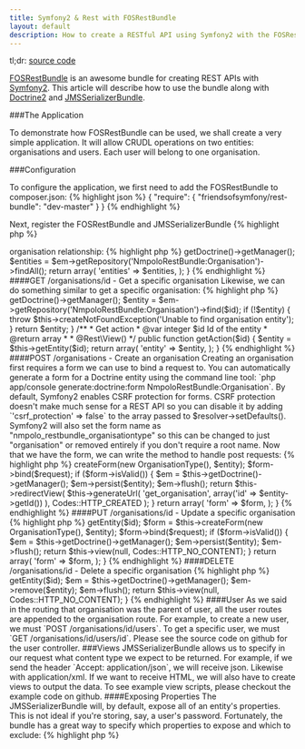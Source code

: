```yaml
---
title: Symfony2 & Rest with FOSRestBundle
layout: default
description: How to create a RESTful API using Symfony2 with the FOSRestBundle.
---
```


tl;dr: [source code](https://github.com/nmpolo/Symfony2Rest)

[FOSRestBundle](https://github.com/FriendsOfSymfony/FOSRestBundle) is an awesome bundle for creating REST APIs with [Symfony2](https://github.com/symfony/symfony). This article will describe how to use the bundle along with [Doctrine2](https://github.com/doctrine/doctrine2) and [JMSSerializerBundle](https://github.com/schmittjoh/JMSSerializerBundle).

###The Application

To demonstrate how FOSRestBundle can be used, we shall create a very simple application. It will allow CRUDL operations on two entities: organisations and users. Each user will belong to one organisation.

###Configuration

To configure the application, we first need to add the FOSRestBundle to composer.json:
{% highlight json %}
{
    "require": {
        "friendsofsymfony/rest-bundle": "dev-master"
    }
}
{% endhighlight %}

Next, register the FOSRestBundle and JMSSerializerBundle
{% highlight php %}
<?php
#app/AppKernel.php
new JMS\SerializerBundle\JMSSerializerBundle($this),
new FOS\RestBundle\FOSRestBundle(),
{% endhighlight %}

Disable the default view annotations and set up the FOSRest response listener:
{% highlight yaml %}
#app/config/config.yml
sensio_framework_extra:
    view:
        annotations: false
    
fos_rest:
    param_fetcher_listener: true
    body_listener: true
    format_listener: true
    view:
        view_response_listener: 'force'
{% endhighlight %}

####Routing

The RESTful routing is handled implicitly by the FOSRestBundle, we just need to tell it which controllers are RESTful:
{% highlight yaml %}
#src/Nmpolo/RestBundle/Resources/config/routing.yml
organisation:
    type: rest
    resource: Nmpolo\RestBundle\Controller\OrganisationController

user:
    type: rest
    parent: organisation
    resource: Nmpolo\RestBundle\Controller\UserController
{% endhighlight %}

And then tell the application to read our bundle's routing file:
{% highlight yaml %}
#app/config/routing.yml
nmpolo:
    type: rest
    resource: "@NmpoloRestBundle/Resources/config/routing.yml"
{% endhighlight %}

Due to the implicit routing, routes will be automatically generated for the actions within each controller.

###Models

Now that the application is configured, we can create the two entities the application requires. These can be created using the Doctrine2 entity generator tool:
{% highlight bash %}
php app/console doctrine:generate:entity
{% endhighlight %}

Create an entity with the name `NmpoloRestBundle:Organisation` and then add a string field called `name`. Tell the tool to create an empty repository class and then confirm generation. Next, do the same again to create a `NmpoloRestBundle:User` entity.

Now, we need to add the user => organisation relationship:
{% highlight php %}
<?php
#src/Nmpolo/RestBundle/Entity/User.php
/**
 * @ORM\ManyToOne(targetEntity="Organisation", inversedBy="users")
 *
 * @var Organisation $organisation
 */
private $organisation;

#src/Nmpolo/RestBundle/Entity/Organisation.php
/**
 * @ORM\OneToMany(targetEntity="User", mappedBy="organisation)
 *
 * @var Doctrine\Common\Collections\Collection $users
 */
private $users
{% endhighlight %}

The getters and setters can automatically be generated for this relationship by running:
{% highlight bash %}
php app/console generate:doctrine:entities NmpoloRestBundle
{% endhighlight %}

###Controllers

Now that the entities have been created, we can create the controllers and actions used to manipulate them.

####GET /organisations - List the organisations

We can easily get all organisations using the entity's repository:
{% highlight php %}
<?php
#src/Nmpolo/RestBundle/Controller/OrganisationController.php
/**
 * Collection get action
 * @var Request $request
 * @return array
 *
 * @Rest\View()
 */
public function cgetAction(Request $request)
{
    $em = $this->getDoctrine()->getManager();

    $entities = $em->getRepository('NmpoloRestBundle:Organisation')->findAll();

    return array(
        'entities' => $entities,
    );
}
{% endhighlight %}

####GET /organisations/id - Get a specific organisation

Likewise, we can do something similar to get a specific organisation:
{% highlight php %}
<?php
#src/Nmpolo/RestBundle/Controller/OrganisationController.php
/**
 * Get entity instance
 * @var integer $id Id of the entity
 * @return Organisation
 */
protected function getEntity($id)
{
    $em = $this->getDoctrine()->getManager();

    $entity = $em->getRepository('NmpoloRestBundle:Organisation')->find($id);

    if (!$entity) {
        throw $this->createNotFoundException('Unable to find organisation entity');
    }

    return $entity;
}

/**
 * Get action
 * @var integer $id Id of the entity
 * @return array
 *
 * @Rest\View()
 */
public function getAction($id)
{
    $entity = $this->getEntity($id);

    return array(
            'entity' => $entity,
            );
}
{% endhighlight %}

####POST /organisations - Create an organisation

Creating an organisation first requires a form we can use to bind a request to. You can automatically generate a form for a Doctrine entity using the command line tool: `php app/console generate:doctrine:form NmpoloRestBundle:Organisation`.

By default, Symfony2 enables CSRF protection for forms. CSRF protection doesn't make much sense for a REST API so you can disable it by adding `'csrf_protection' => false` to the array passed to $resolver->setDefaults().

Symfony2 will also set the form name as "nmpolo_restbundle_organisationtype" so this can be changed to just "organisation" or removed entirely if you don't require a root name.

Now that we have the form, we can write the method to handle post requests:
{% highlight php %}
<?php
#src/Nmpolo/RestBundle/Controller/OrganisationController.php
/**
 * Collection post action
 * @var Request $request
 * @return View|array
 */
public function cpostAction(Request $request)
{
    $entity = new Organisation();
    $form = $this->createForm(new OrganisationType(), $entity);
    $form->bind($request);

    if ($form->isValid()) {
        $em = $this->getDoctrine()->getManager();
        $em->persist($entity);
        $em->flush();

        return $this->redirectView(
                $this->generateUrl(
                    'get_organisation',
                    array('id' => $entity->getId())
                    ),
                Codes::HTTP_CREATED
                );
    }

    return array(
        'form' => $form,
    );
}
{% endhighlight %}

####PUT /organisations/id - Update a specific organisation
{% highlight php %}
<?php
#src/Nmpolo/RestBundle/Controller/OrganisationController.php
/**
 * Put action
 * @var Request $request
 * @var integer $id Id of the entity
 * @return View|array
 */
public function putAction(Request $request, $id)
{
    $entity = $this->getEntity($id);
    $form = $this->createForm(new OrganisationType(), $entity);
    $form->bind($request);

    if ($form->isValid()) {
        $em = $this->getDoctrine()->getManager();
        $em->persist($entity);
        $em->flush();

        return $this->view(null, Codes::HTTP_NO_CONTENT);
    }

    return array(
        'form' => $form,
    );
}
{% endhighlight %}

####DELETE /organisations/id - Delete a specific organisation
{% highlight php %}
<?php
#src/Nmpolo/RestBundle/Controller/OrganisationController.php
/**
 * Delete action
 * @var integer $id Id of the entity
 * @return View
 */
public function deleteAction($id)
{
    $entity = $this->getEntity($id);

    $em = $this->getDoctrine()->getManager();
    $em->remove($entity);
    $em->flush();

    return $this->view(null, Codes::HTTP_NO_CONTENT);
}
{% endhighlight %}

####User

As we said in the routing that organisation was the parent of user, all the user routes are appended to the organisation route.

For example, to create a new user, we must `POST /organisations/id/users`. To get a specific user, we must `GET /organisations/id/users/id`.

Please see the source code on github for the user controller.

###Views

JMSSerializerBundle allows us to specify in our request what content type we expect to be returned. For example, if we send the header `Accept: application/json`, we will receive json. Likewise with application/xml. If we want to receive HTML, we will also have to create views to output the data. To see example view scripts, please checkout the example code on github.

####Exposing Properties

The JMSSerializerBundle will, by default, expose all of an entity's properties. This is not ideal if you're storing, say, a user's password. Fortunately, the bundle has a great way to specify which properties to expose and which to exclude:
{% highlight php %}
<?php
#src/Nmpolo/RestBundle/Entity/User.php

namespace Nmpolo\RestBundle\Entity;

use Doctrine\ORM\Mapping as ORM;
use Symfony\Component\Validator\Constraints;
use JMS\SerializerBundle\Annotation\ExclusionPolicy;
use JMS\SerializerBundle\Annotation\Expose;

/**
 * Nmpolo\RestBundle\Entity\User
 *
 * @ORM\Table()
 * @ORM\Entity(repositoryClass="Nmpolo\RestBundle\Entity\UserRepository")
 *
 * @ExclusionPolicy("all")
 */
class User
{
    /**
     * @var integer $id
     *
     * @ORM\Column(name="id", type="integer")
     * @ORM\Id
     * @ORM\GeneratedValue(strategy="AUTO")
     *
     * @Expose
     */
    private $id;

    /**
     * @var string $name
     *
     * @ORM\Column(name="name", type="string", length=255)
     *
     * @Expose
     */
    private $name;

    /**
     * @var Organisation $organisation
     *
     * @ORM\ManyToOne(targetEntity="Organisation", inversedBy="users")
     */
    private $organisation;

    ...
{% endhighlight %}

Using `@ExclusionPolicy("all")` we set the serializer to exlude everything by default and then we define `@Expose` on anything that we do want to expose. In this example, the user's id and name is exposed but not their organisation.

###Response

Response is an integral part of a REST API.

In our application, we throw a not found exception when an organisation or user doesn't exist. This causes a 404 Not Found to be returned by the API.

If our form validation fails, a 400 Bad Request is automatically returned along with any validation error messages.

For get requests, so long as the entity (or entities) is (are) found, we return a 200 OK and a representation of the entity (entities) in our requested format.

When creating a new entity, a 201 Created header is returned with a location header describing where the new entity can be found.

Updates to and deletions of existing entities will result in a 204 No Content header.

###Source

The source code for this example is available [on github](https://github.com/nmpolo/Symfony2Rest/).

###References

[FOSRestBundle Documentation](https://github.com/FriendsOfSymfony/FOSRestBundle/blob/master/Resources/doc/index.md)

[REST APIs with Symfony2: The Right Way](http://williamdurand.fr/2012/08/02/rest-apis-with-symfony2-the-right-way/)
